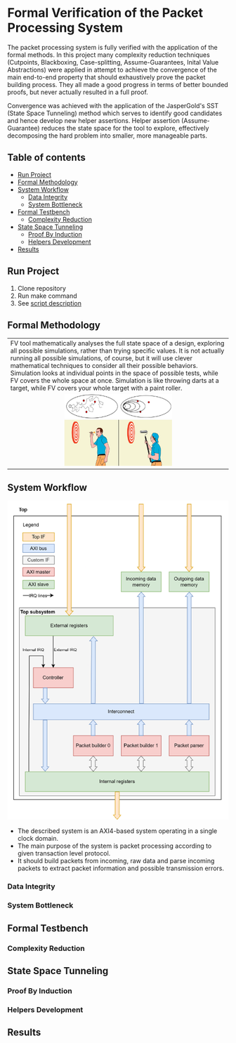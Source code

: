# Formal Verification of the Packet Processing System

The packet processing system is fully verified with the application of the formal methods. In this project many complexity reduction techniques (Cutpoints, Blackboxing, Case-splitting, Assume-Guarantees, Inital Value Abstractions) were applied in attempt to achieve the convergence of the main end-to-end property that should exhaustively prove the packet building process. They all made a good progress in terms of better bounded proofs, but never actually resulted in a full proof.

Convergence was achieved with the application of the JasperGold's SST (State Space Tunneling) method which serves to identify good candidates and hence develop new helper assertions. Helper assertion (Assume-Guarantee) reduces the state space for the tool to explore, effectively decomposing the hard problem into smaller, more manageable parts.

## Table of contents

- [Run Project](#run-project)
- [Formal Methodology](#formal-methodology)
- [System Workflow](#system-workflow)
    - [Data Integrity](#data-integrity)
    - [System Bottleneck](#system-bottleneck)
- [Formal Testbench](#formal-testbench)
    - [Complexity Reduction](#complexity-reduction)
- [State Space Tunneling](#state-space-tunneling)
    - [Proof By Induction](#proof-by-induction)
    - [Helpers Development](#helpers-development)
- [Results](#results)


## Run Project
1. Clone repository
2. Run make command
3. See [script description](./scripts/script_desc.md)

## Formal Methodology

<table style="border: none; width: 100%;">
    <tr style="border: none;">
        <td style="border: none; width: 100%;">
            FV tool mathematically analyses the full state space of a design, exploring all possible simulations, rather than trying specific values. It is not actually running all possible simulations, of course, but it will use clever mathematical techniques to consider all their possible behaviors. Simulation looks at individual points in the space of possible tests, while FV covers the whole space at once. Simulation is like throwing darts at a target, while FV covers your whole target with a paint roller.
        </td>
    </tr>
    <tr style="border: none; text-align: center;">
        <td style="border: none;">
            <img src="docs/formal_methodology1.png" alt="State space exploration" style="width: 50%; max-width: 250px;"><br>
            <img src="docs/formal_methodology2.png" alt="State space exploration" style="width: 50%; max-width: 250px;">
        </td>
    </tr>
</table>


## System Workflow

![System Diagram](docs/system_overview.png)

- The described system is an AXI4-based system operating in a single clock domain. 
- The main purpose of the system is packet processing according to given transaction level protocol. 
- It should build packets from incoming, raw data and parse incoming packets to extract packet information and possible transmission errors.

### Data Integrity
### System Bottleneck

## Formal Testbench 
### Complexity Reduction

## State Space Tunneling
### Proof By Induction
### Helpers Development
## Results

